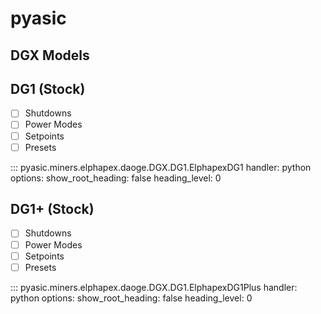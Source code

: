 # pyasic
## DGX Models

## DG1 (Stock)

- [ ] Shutdowns
- [ ] Power Modes
- [ ] Setpoints
- [ ] Presets

::: pyasic.miners.elphapex.daoge.DGX.DG1.ElphapexDG1
    handler: python
    options:
        show_root_heading: false
        heading_level: 0

## DG1+ (Stock)

- [ ] Shutdowns
- [ ] Power Modes
- [ ] Setpoints
- [ ] Presets

::: pyasic.miners.elphapex.daoge.DGX.DG1.ElphapexDG1Plus
    handler: python
    options:
        show_root_heading: false
        heading_level: 0

